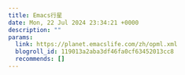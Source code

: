 ```yaml
---
title: Emacs行星
date: Mon, 22 Jul 2024 23:34:21 +0000
description: ""
params:
  link: https://planet.emacslife.com/zh/opml.xml
  blogroll_id: 119013a2aba3df46fa0cf63452013cc8
  recommends: []
---
```

